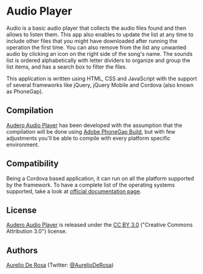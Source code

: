 # Audio Player #
Audio is a basic audio player that collects the audio files found and then allows to listen them. This app also enables to update the list at any time to include other files that you might have downloaded after running the operation the first time. You can also remove from the list any unwanted audio by clicking an icon on the right side of the song's name. The sounds list is ordered alphabetically with letter dividers to organize and group the list items, and has a search box to filter the files.

This application is written using HTML, CSS and JavaScript with the support of several frameworks like jQuery, jQuery Mobile and Cordova (also known as PhoneGap).

## Compilation ##
[Audero Audio Player](https://bitbucket.org/AurelioDeRosa/audero-audio-player) has been developed with the assumption that the compilation will be done using [Adobe PhoneGap Build](http://build.phonegap.com/), but with few adjustments you'll be able to compile with every platform specific environment.

## Compatibility ##
Being a Cordova based application, it can run on all the platform supported by the framework. To have a complete list of the operating systems supported, take a look at [official documentation page](http://phonegap.com/about/feature).

## License ##
[Audero Audio Player](https://bitbucket.org/AurelioDeRosa/audero-audio-player) is released under the [CC BY 3.0](http://creativecommons.org/licenses/by/3.0/) ("Creative Commons Attribution 3.0") license.

## Authors ##
[Aurelio De Rosa](http://www.audero.it) (Twitter: [@AurelioDeRosa](https://twitter.com/AurelioDeRosa))
